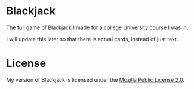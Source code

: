 # Blackjack
The full game of Blackjack I made for a college University course I was in.

I will update this later so that there is actual cards, instead of just text.

# License
My version of Blackjack is licensed under the [Mozilla Public License 2.0](https://www.mozilla.org/en-US/MPL/2.0/).
